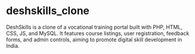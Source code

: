 # deshskills_clone
DeshSkills is a clone of a vocational training portal built with PHP, HTML, CSS, JS, and MySQL. It features course listings, user registration, feedback forms, and admin controls, aiming to promote digital skill development in India.
